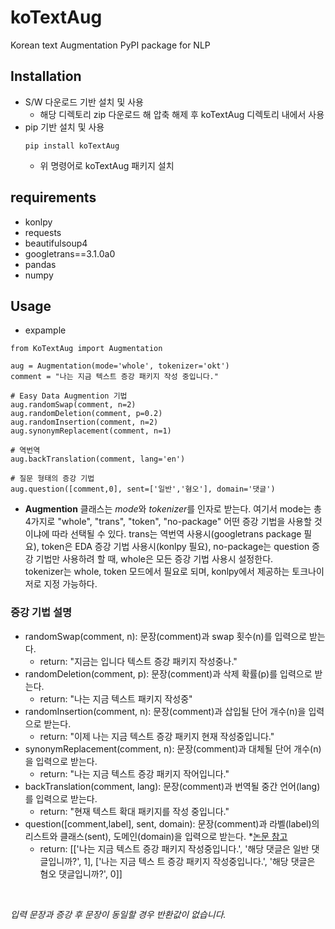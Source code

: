 # koTextAug
Korean text Augmentation PyPI package for NLP

## Installation
- S/W 다운로드 기반 설치 및 사용
  - 해당 디렉토리 zip 다운로드 해 압축 해제 후 koTextAug 디렉토리 내에서 사용 
- pip 기반 설치 및 사용
  ```
  pip install koTextAug
  ```
  - 위 명령어로 koTextAug 패키지 설치

## requirements
- konlpy
- requests
- beautifulsoup4
- googletrans==3.1.0a0
- pandas
- numpy

## Usage
- expample <br>
```
from KoTextAug import Augmentation

aug = Augmentation(mode='whole', tokenizer='okt')
comment = "나는 지금 텍스트 증강 패키지 작성 중입니다."

# Easy Data Augmention 기법
aug.randomSwap(comment, n=2)
aug.randomDeletion(comment, p=0.2)
aug.randomInsertion(comment, n=2)
aug.synonymReplacement(comment, n=1)

# 역번역
aug.backTranslation(comment, lang='en')

# 질문 형태의 증강 기법
aug.question([comment,0], sent=['일반','혐오'], domain='댓글')
```
- **Augmention** 클래스는 *mode*와 *tokenizer*를 인자로 받는다. 여기서 mode는 총 4가지로 "whole", "trans", "token", "no-package" 어떤 증강 기법을 사용할 것이냐에 따라 선택될 수 있다. trans는 역번역 사용시(googletrans package 필요), token은 EDA 증강 기법 사용시(konlpy 필요), no-package는 question 증강 기법만 사용하려 할 때, whole은 모든 증강 기법 사용시 설정한다. <br>tokenizer는 whole, token 모드에서 필요로 되며, konlpy에서 제공하는 토크나이저로 지정 가능하다.

### 증강 기법 설명
- randomSwap(comment, n): 문장(comment)과 swap 횟수(n)를 입력으로 받는다.
  - return: "지금는 입니다 텍스트 증강 패키지 작성중나." <br>
- randomDeletion(comment, p): 문장(comment)과 삭제 확률(p)를 입력으로 받는다.<br>
  - return: "나는 지금 텍스트 패키지 작성중" <br>
- randomInsertion(comment, n): 문장(comment)과 삽입될 단어 개수(n)을 입력으로 받는다.<br>
  - return: "이제 나는 지금 텍스트 증강 패키지 현재 작성중입니다."<br>
- synonymReplacement(comment, n): 문장(comment)과 대체될 단어 개수(n)을 입력으로 받는다.<br>
  - return: "나는 지금 텍스트 증강 패키지 작어입니다." 
- backTranslation(comment, lang): 문장(comment)과 번역될 중간 언어(lang)를 입력으로 받는다.
  - return: "현재 텍스트 확대 패키지를 작성 중입니다."<br>
- question([comment,label], sent, domain): 문장(comment)과 라벨(label)의 리스트와 클래스(sent), 도메인(domain)을 입력으로 받는다. *[논문 참고](https://www.dbpia.co.kr/pdf/pdfView.do?nodeId=NODE11113862)
  - return: [['나는 지금 텍스트 증강 패키지 작성중입니다.', '해당 댓글은 일반 댓글입니까?', 1], ['나는 지금 텍스
트 증강 패키지 작성중입니다.', '해당 댓글은 혐오 댓글입니까?', 0]]<br> 
<br>

  *입력 문장과 증강 후 문장이 동일할 경우 반환값이 없습니다.*
